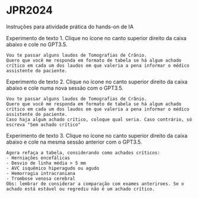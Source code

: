 # JPR2024
Instruções para atividade prática do hands-on de IA


Experimento de texto 1. Clique no ícone no canto superior direito da caixa abaixo e cole no GPT3.5.

```
Vou te passar alguns laudos de Tomografias de Crânio.
Quero que você me responda em formato de tabela se há algum achado crítico em cada um dos laudos em que valeria a pena informar o médico assistente do paciente.
```

Experimento de texto 2. Clique no ícone no canto superior direito da caixa abaixo e cole numa nova sessão com o GPT3.5.

```
Vou te passar alguns laudos de Tomografias de Crânio.
Quero que você me responda em formato de tabela se há algum achado crítico em cada um dos laudos em que valeria a pena informar o médico assistente do paciente.
Caso haja algum achado crítico, coloque qual seria. Caso contrário, só escreva "Sem achado crítico"
```

Experimento de texto 3. Clique no ícone no canto superior direito da caixa abaixo e cole na mesma sessão anterior com o GPT3.5.

```
Agora refaça a tabela, considerando como achados críticos:
- Herniações encefálicas
- Desvio de linha média > 5 mm
- AVC isquêmico hiperagudo ou agudo
- Hemorragia intracraniana
- Trombose venosa cerebral
Obs: lembrar de considerar a comparação com exames anteriroes. Se o achado está estável ou regrediu não é um achado crítico.
```
